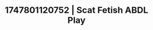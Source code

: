 ---
categories:
- Pinay
- Animation
- Mirror play
- Rough sex
- AI girlfriend fantasy
image: /assets/images/1747801120752.jpg
layout: post
seo:
  description: Featured content with exclusive ABDL Play, Scat Fetish. HD images available.
  keywords: ABDL Play, Scat Fetish
  og_image: /assets/images/1747801120752.jpg
  schema_type: VisualArtwork
tags:
- ABDL Play
- Scat Fetish
- '#1747801120752'
title: 1747801120752 | Scat Fetish ABDL Play
---